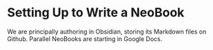 # Setting Up to Write a NeoBook

We are principally authoring in Obsidian, storing its Markdown files on Github. Parallel NeoBooks are starting in Google Docs. 

